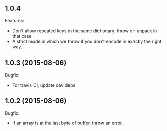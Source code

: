 ## 1.0.4 

Features:
  - Don't allow repeated keys in the same dictionary; throw on unpack in that case
  - A strict mode in which we throw if you don't encode in exactly the right way.

## 1.0.3 (2015-08-06)

Bugfix:
  - For travis CI, update dev deps

## 1.0.2 (2015-08-06)

Bugfix:
  - If an array is at the last byte of buffer, throw an error.
